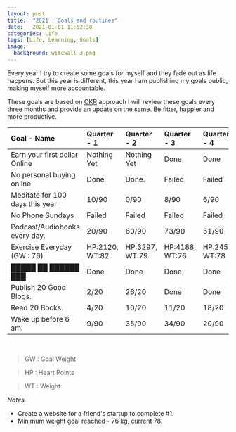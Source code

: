 ```yaml
---
layout: post
title:  "2021 : Goals and routines"
date:   2021-01-01 11:52:38
categories: Life
tags: [Life, Learning, Goals]
image:
  background: witewall_3.png
---
```


Every year I try to create some goals for myself and they fade out as life happens. But this year is different, this year I am publishing my goals public, making myself more accountable. 

These goals are based on [OKR](https://rework.withgoogle.com/guides/set-goals-with-okrs/steps/introduction/) approach I will review these goals every three months and provide an update on the same. Be fitter, happier and more productive.


| Goal - Name 	| Quarter - 1 	| Quarter - 2 	| Quarter - 3 	| Quarter - 4 	|
|:-------------	|:-------------	|:-------------	|:-------------	|:-------------	|
|Earn your first dollar Online|Nothing Yet|Nothing Yet|Done|Done|
|No personal buying online|Done|Done.|Failed|Failed|
|Meditate for 100 days this year|10/90 |0/90|8/90|6/90|
|No Phone Sundays|Failed|Failed|Failed|Failed|
|Podcast/Audiobooks every day.| 20/90 |60/90|73/90|51/90|
|Exercise Everyday (GW : 76).|HP:2120, WT:82 | HP:3297, WT:79 |HP:4188, WT:76|HP:2454, WT:78|
|█████ ██ ██████ ███|    Done 	|  Done 	|    Done 	|  Done	|
|Publish 20 Good Blogs.|   2/20 	|    26/20  	|Done|Done|
|Read 20 Books.|  4/20 |10/20|11/20|18/20|
|Wake up before 6 am.|9/90 |35/90	|34/90|20/90|


<br>

>GW : Goal Weight

>HP : Heart Points

>WT : Weight

*Notes*

- Create a website for a friend's startup to complete #1. 
- Minimum weight goal reached - 76 kg, current 78.